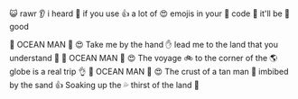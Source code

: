 
😺	rawr
👂 i heard
💪 if you use
👍 a lot of
😍 emojis in your
📇 code
🤴 it'll be
👄 good

🌊 OCEAN MAN 🌊 😍 Take me by the hand ✋ lead me to the land that you understand 🙌 
🌊 OCEAN MAN 🌊 😍 The voyage 🚲 to the corner of the 🌎 globe is a real trip 👌 
🌊 OCEAN MAN 🌊 😍 The crust of a tan man 👳 imbibed by the sand 👍 Soaking up the 💦 thirst of the land 💯
